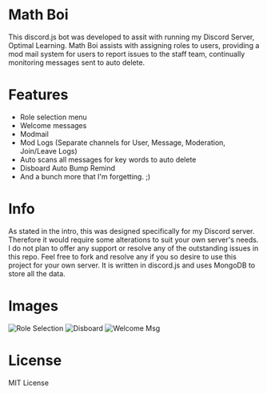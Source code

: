 # Math Boi

This discord.js bot was developed to assit with running my Discord Server, Optimal Learning. Math Boi assists with assigning roles to users, providing a mod mail system for users to report issues to the staff team, continually monitoring messages sent to auto delete.

# Features

-   Role selection menu
-   Welcome messages
-   Modmail
-   Mod Logs (Separate channels for User, Message, Moderation, Join/Leave Logs)
-   Auto scans all messages for key words to auto delete
-   Disboard Auto Bump Remind
-   And a bunch more that I'm forgetting. ;)

# Info

As stated in the intro, this was designed specifically for my Discord server. Therefore it would require some alterations to suit your own server's needs. I do not plan to offer any support or resolve any of the outstanding issues in this repo. Feel free to fork and resolve any if you so desire to use this project for your own server. It is written in discord.js and uses MongoDB to store all the data.

# Images

![Role Selection](https://i.imgur.com/PWSs4Z1.png)
![Disboard](https://i.imgur.com/2Wd1yGq.png)
![Welcome Msg](https://i.imgur.com/00hmcXq.png)

# License

MIT License
